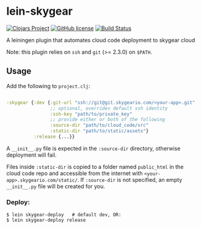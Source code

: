 # lein-skygear

[![Clojars Project](https://img.shields.io/clojars/v/lein-skygear.svg)](https://clojars.org/lein-skygear)
[![GitHub license](https://img.shields.io/badge/license-MIT-blue.svg)](https://raw.githubusercontent.com/akiroz/lein-skygear/master/LICENSE)
[![Build Status](https://travis-ci.org/akiroz/lein-skygear.svg?branch=master)](https://travis-ci.org/akiroz/lein-skygear)

A leiningen plugin that automates cloud code deployment to skygear cloud

Note: this plugin relies on `ssh` and `git` (>= 2.3.0) on `$PATH`.


## Usage

Add the following to `project.clj`:

```clojure

:skygear {:dev {:git-url "ssh://git@git.skygeario.com/<your-app>.git"
                ;; optional, overrides default ssh identity
                :ssh-key "path/to/private_key"
                ;; provide either or both of the following
                :source-dir "path/to/cloud_code/src"
                :static-dir "path/to/static/assets"}
          :release {...}}

```

A `__init__.py` file is expected in the `:source-dir` directory, otherwise deployment will fail.

Files inside `:static-dir` is copied to a folder named `public_html` in the cloud code repo
and accessible from the internet with `<your-app>.skygeario.com/static/`. If `:source-dir`
is not specified, an empty `__init__.py` file will be created for you.


### Deploy:

```
$ lein skygear-deploy   # default dev, OR:
$ lein skygear-deploy release
```
